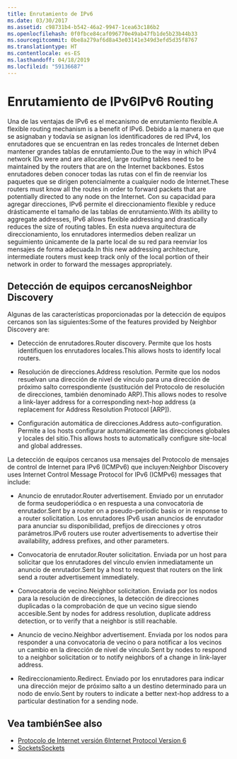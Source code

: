 ```yaml
---
title: Enrutamiento de IPv6
ms.date: 03/30/2017
ms.assetid: c98731b4-b542-46a2-9947-1cea63c186b2
ms.openlocfilehash: 0f0fbce84caf096770e49ab47fb1de5b23b44b33
ms.sourcegitcommit: 0be8a279af6d8a43e03141e349d3efd5d35f8767
ms.translationtype: HT
ms.contentlocale: es-ES
ms.lasthandoff: 04/18/2019
ms.locfileid: "59136687"
---
```

# <a name="ipv6-routing"></a><span data-ttu-id="89eba-102">Enrutamiento de IPv6</span><span class="sxs-lookup"><span data-stu-id="89eba-102">IPv6 Routing</span></span>
<span data-ttu-id="89eba-103">Una de las ventajas de IPv6 es el mecanismo de enrutamiento flexible.</span><span class="sxs-lookup"><span data-stu-id="89eba-103">A flexible routing mechanism is a benefit of IPv6.</span></span> <span data-ttu-id="89eba-104">Debido a la manera en que se asignaban y todavía se asignan los identificadores de red IPv4, los enrutadores que se encuentran en las redes troncales de Internet deben mantener grandes tablas de enrutamiento.</span><span class="sxs-lookup"><span data-stu-id="89eba-104">Due to the way in which IPv4 network IDs were and are allocated, large routing tables need to be maintained by the routers that are on the Internet backbones.</span></span> <span data-ttu-id="89eba-105">Estos enrutadores deben conocer todas las rutas con el fin de reenviar los paquetes que se dirigen potencialmente a cualquier nodo de Internet.</span><span class="sxs-lookup"><span data-stu-id="89eba-105">These routers must know all the routes in order to forward packets that are potentially directed to any node on the Internet.</span></span> <span data-ttu-id="89eba-106">Con su capacidad para agregar direcciones, IPv6 permite el direccionamiento flexible y reduce drásticamente el tamaño de las tablas de enrutamiento.</span><span class="sxs-lookup"><span data-stu-id="89eba-106">With its ability to aggregate addresses, IPv6 allows flexible addressing and drastically reduces the size of routing tables.</span></span> <span data-ttu-id="89eba-107">En esta nueva arquitectura de direccionamiento, los enrutadores intermedios deben realizar un seguimiento únicamente de la parte local de su red para reenviar los mensajes de forma adecuada.</span><span class="sxs-lookup"><span data-stu-id="89eba-107">In this new addressing architecture, intermediate routers must keep track only of the local portion of their network in order to forward the messages appropriately.</span></span>  
  
## <a name="neighbor-discovery"></a><span data-ttu-id="89eba-108">Detección de equipos cercanos</span><span class="sxs-lookup"><span data-stu-id="89eba-108">Neighbor Discovery</span></span>  
 <span data-ttu-id="89eba-109">Algunas de las características proporcionadas por la detección de equipos cercanos son las siguientes:</span><span class="sxs-lookup"><span data-stu-id="89eba-109">Some of the features provided by Neighbor Discovery are:</span></span>  
  
-   <span data-ttu-id="89eba-110">Detección de enrutadores.</span><span class="sxs-lookup"><span data-stu-id="89eba-110">Router discovery.</span></span> <span data-ttu-id="89eba-111">Permite que los hosts identifiquen los enrutadores locales.</span><span class="sxs-lookup"><span data-stu-id="89eba-111">This allows hosts to identify local routers.</span></span>  
  
-   <span data-ttu-id="89eba-112">Resolución de direcciones.</span><span class="sxs-lookup"><span data-stu-id="89eba-112">Address resolution.</span></span> <span data-ttu-id="89eba-113">Permite que los nodos resuelvan una dirección de nivel de vínculo para una dirección de próximo salto correspondiente (sustitución del Protocolo de resolución de direcciones, también denominado ARP).</span><span class="sxs-lookup"><span data-stu-id="89eba-113">This allows nodes to resolve a link-layer address for a corresponding next-hop address (a replacement for Address Resolution Protocol [ARP]).</span></span>  
  
-   <span data-ttu-id="89eba-114">Configuración automática de direcciones.</span><span class="sxs-lookup"><span data-stu-id="89eba-114">Address auto-configuration.</span></span> <span data-ttu-id="89eba-115">Permite a los hosts configurar automáticamente las direcciones globales y locales del sitio.</span><span class="sxs-lookup"><span data-stu-id="89eba-115">This allows hosts to automatically configure site-local and global addresses.</span></span>  
  
 <span data-ttu-id="89eba-116">La detección de equipos cercanos usa mensajes del Protocolo de mensajes de control de Internet para IPv6 (ICMPv6) que incluyen:</span><span class="sxs-lookup"><span data-stu-id="89eba-116">Neighbor Discovery uses Internet Control Message Protocol for IPv6 (ICMPv6) messages that include:</span></span>  
  
-   <span data-ttu-id="89eba-117">Anuncio de enrutador.</span><span class="sxs-lookup"><span data-stu-id="89eba-117">Router advertisement.</span></span> <span data-ttu-id="89eba-118">Enviado por un enrutador de forma seudoperiódica o en respuesta a una convocatoria de enrutador.</span><span class="sxs-lookup"><span data-stu-id="89eba-118">Sent by a router on a pseudo-periodic basis or in response to a router solicitation.</span></span> <span data-ttu-id="89eba-119">Los enrutadores IPv6 usan anuncios de enrutador para anunciar su disponibilidad, prefijos de direcciones y otros parámetros.</span><span class="sxs-lookup"><span data-stu-id="89eba-119">IPv6 routers use router advertisements to advertise their availability, address prefixes, and other parameters.</span></span>  
  
-   <span data-ttu-id="89eba-120">Convocatoria de enrutador.</span><span class="sxs-lookup"><span data-stu-id="89eba-120">Router solicitation.</span></span> <span data-ttu-id="89eba-121">Enviada por un host para solicitar que los enrutadores del vínculo envíen inmediatamente un anuncio de enrutador.</span><span class="sxs-lookup"><span data-stu-id="89eba-121">Sent by a host to request that routers on the link send a router advertisement immediately.</span></span>  
  
-   <span data-ttu-id="89eba-122">Convocatoria de vecino.</span><span class="sxs-lookup"><span data-stu-id="89eba-122">Neighbor solicitation.</span></span> <span data-ttu-id="89eba-123">Enviada por los nodos para la resolución de direcciones, la detección de direcciones duplicadas o la comprobación de que un vecino sigue siendo accesible.</span><span class="sxs-lookup"><span data-stu-id="89eba-123">Sent by nodes for address resolution, duplicate address detection, or to verify that a neighbor is still reachable.</span></span>  
  
-   <span data-ttu-id="89eba-124">Anuncio de vecino.</span><span class="sxs-lookup"><span data-stu-id="89eba-124">Neighbor advertisement.</span></span> <span data-ttu-id="89eba-125">Enviada por los nodos para responder a una convocatoria de vecino o para notificar a los vecinos un cambio en la dirección de nivel de vínculo.</span><span class="sxs-lookup"><span data-stu-id="89eba-125">Sent by nodes to respond to a neighbor solicitation or to notify neighbors of a change in link-layer address.</span></span>  
  
-   <span data-ttu-id="89eba-126">Redireccionamiento.</span><span class="sxs-lookup"><span data-stu-id="89eba-126">Redirect.</span></span> <span data-ttu-id="89eba-127">Enviado por los enrutadores para indicar una dirección mejor de próximo salto a un destino determinado para un nodo de envío.</span><span class="sxs-lookup"><span data-stu-id="89eba-127">Sent by routers to indicate a better next-hop address to a particular destination for a sending node.</span></span>  
  
## <a name="see-also"></a><span data-ttu-id="89eba-128">Vea también</span><span class="sxs-lookup"><span data-stu-id="89eba-128">See also</span></span>

- [<span data-ttu-id="89eba-129">Protocolo de Internet versión 6</span><span class="sxs-lookup"><span data-stu-id="89eba-129">Internet Protocol Version 6</span></span>](../../../docs/framework/network-programming/internet-protocol-version-6.md)
- [<span data-ttu-id="89eba-130">Sockets</span><span class="sxs-lookup"><span data-stu-id="89eba-130">Sockets</span></span>](../../../docs/framework/network-programming/sockets.md)
